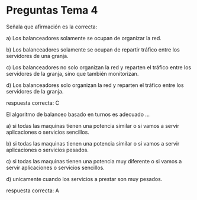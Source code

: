 # Preguntas Tema 4   


Señala que afirmación es la correcta:    

 a) Los balanceadores solamente se ocupan de organizar la red.   
 
 b) Los balanceadores solamente se ocupan de repartir tráfico entre los servidores de una granja.   
 
 c) Los balanceadores no solo organizan la red y reparten el tráfico entre los servidores de la granja, sino que también monitorizan.   
 
 d) Los balanceadores solo organizan la red y reparten el tráfico entre los servidores de la granja.      
 
 respuesta correcta: C  
 
 
El algoritmo de balanceo basado en turnos es adecuado ...       
 
 a) si todas las maquinas tienen una potencia similar o si vamos a servir aplicaciones o servicios sencillos.   
 
 b) si todas las maquinas tienen una potencia similar o si vamos a servir aplicaciones o servicios pesados.   
 
 c) si todas las maquinas tienen una potencia muy diferente o si vamos a servir aplicaciones o servicios sencillos.   
 
 d) unicamente cuando los servicios a prestar son muy pesados.   
 
 respuesta correcta: A  

